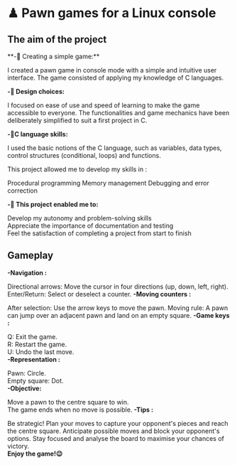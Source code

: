 <h1 color="red">♟ Pawn games for a Linux console</h1>
<h2 color="blue">The aim of the project</h2>
**-📁 Creating a simple game:**

I created a pawn game in console mode with a simple and intuitive user interface. The game consisted of applying my knowledge of C languages.

**-👀 Design choices:**

I focused on ease of use and speed of learning to make the game accessible to everyone. The functionalities and game mechanics have been deliberately simplified to suit a first project in C.

**-🧾C language skills:**

I used the basic notions of the C language, such as variables, data types, control structures (conditional, loops) and functions.

This project allowed me to develop my skills in :

Procedural programming
Memory management
Debugging and error correction


**-🤔 This project enabled me to:**

Develop my autonomy and problem-solving skills<br>
Appreciate the importance of documentation and testing</br>
Feel the satisfaction of completing a project from start to finish</br>
<h2 color="blue">Gameplay</h2>

**-Navigation :**

Directional arrows: Move the cursor in four directions (up, down, left, right).
Enter/Return: Select or deselect a counter.
**-Moving counters :**

After selection: Use the arrow keys to move the pawn.
Moving rule: A pawn can jump over an adjacent pawn and land on an empty square.
**-Game keys :**

Q: Exit the game.</br>
R: Restart the game.</br>
U: Undo the last move.</br>
**-Representation :**

Pawn: Circle.</br>
Empty square: Dot.</br>
**-Objective:**

Move a pawn to the centre square to win.</br>
The game ends when no move is possible.
**-Tips :**

Be strategic! Plan your moves to capture your opponent's pieces and reach the centre square.
Anticipate possible moves and block your opponent's options.
Stay focused and analyse the board to maximise your chances of victory.</br>
**Enjoy the game!😉**
